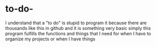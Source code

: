 # to-do-
 I understand that a "to do" is stupid to program it because there are thousands like this in github and it is something very basic simply this program fulfills the functions and things that I need for when I have to organize my projects or when I have things
